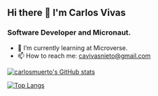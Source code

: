 ## Hi there 👋 I'm Carlos Vivas
### Software Developer and Micronaut.

- 🌱 I’m currently learning at Microverse.
- 📫 How to reach me: cavivasnieto@gmail.com


[![carlosmuerto's GitHub stats](https://github-readme-stats.vercel.app/api?username=carlosmuerto&show_icons=true&count_private=true&theme=dracula)](https://github.com/anuraghazra/github-readme-stats)

[![Top Langs](https://github-readme-stats.vercel.app/api/top-langs/?username=carlosmuerto&layout=compact&theme=dracula)](https://github.com/anuraghazra/github-readme-stats)

<!--
**carlosmuerto/carlosmuerto** is a ✨ _special_ ✨ repository because its `README.md` (this file) appears on your GitHub profile.

Here are some ideas to get you started:

- 🔭 I’m currently working on ...
- 🌱 I’m currently learning ...
- 👯 I’m looking to collaborate on ...
- 🤔 I’m looking for help with ...
- 💬 Ask me about ...
- 📫 How to reach me: ...
- 😄 Pronouns: ...
- ⚡ Fun fact: ...
-->
